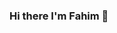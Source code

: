 ### Hi there I'm Fahim 👋

<!--
**AshikurRahmanFahim/AshikurRahmanFahim** is a ✨ _special_ ✨ repository because its `README.md` (this file) appears on your GitHub profile.

Here are some ideas to get you started:

- 🔭 I’m currently working on ... BookBazar
- 🌱 I’m currently learning ... Python
- 👯 I’m looking to collaborate on ... Open Source Project
- 🤔 I’m looking for help with ... Web development
- 💬 Ask me about ... anything
- 📫 How to reach me: ... [Facebook](https://www.facebook.com/username)
- 😄 Pronouns: ... Fahim
- ⚡ Fun fact: ... Lady Killer
-->
